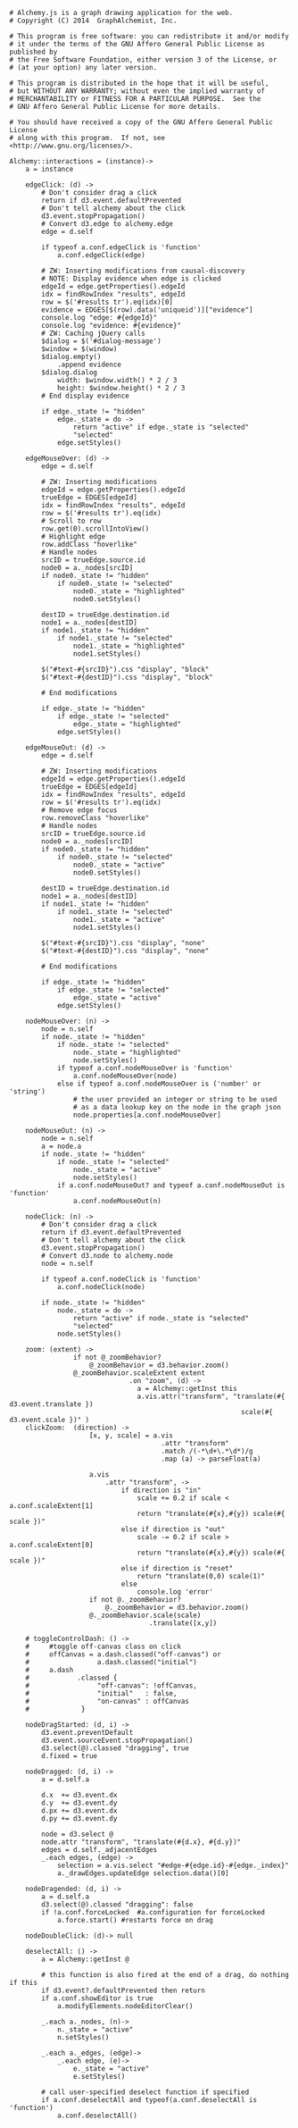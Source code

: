     # Alchemy.js is a graph drawing application for the web.
    # Copyright (C) 2014  GraphAlchemist, Inc.

    # This program is free software: you can redistribute it and/or modify
    # it under the terms of the GNU Affero General Public License as published by
    # the Free Software Foundation, either version 3 of the License, or
    # (at your option) any later version.

    # This program is distributed in the hope that it will be useful,
    # but WITHOUT ANY WARRANTY; without even the implied warranty of
    # MERCHANTABILITY or FITNESS FOR A PARTICULAR PURPOSE.  See the
    # GNU Affero General Public License for more details.

    # You should have received a copy of the GNU Affero General Public License
    # along with this program.  If not, see <http://www.gnu.org/licenses/>.

    Alchemy::interactions = (instance)->
        a = instance

        edgeClick: (d) ->
            # Don't consider drag a click
            return if d3.event.defaultPrevented
            # Don't tell alchemy about the click
            d3.event.stopPropagation()
            # Convert d3.edge to alchemy.edge
            edge = d.self

            if typeof a.conf.edgeClick is 'function'
                a.conf.edgeClick(edge)

            # ZW: Inserting modifications from causal-discovery
            # NOTE: Display evidence when edge is clicked
            edgeId = edge.getProperties().edgeId
            idx = findRowIndex "results", edgeId
            row = $('#results tr').eq(idx)[0]
            evidence = EDGES[$(row).data('uniqueid')]["evidence"]
            console.log "edge: #{edgeId}"
            console.log "evidence: #{evidence}"
            # ZW: Caching jQuery calls
            $dialog = $('#dialog-message')
            $window = $(window)
            $dialog.empty()
                .append evidence
            $dialog.dialog
                width: $window.width() * 2 / 3
                height: $window.height() * 2 / 3
            # End display evidence

            if edge._state != "hidden"
                edge._state = do ->
                    return "active" if edge._state is "selected"
                    "selected"
                edge.setStyles()

        edgeMouseOver: (d) ->
            edge = d.self

            # ZW: Inserting modifications
            edgeId = edge.getProperties().edgeId
            trueEdge = EDGES[edgeId]
            idx = findRowIndex "results", edgeId
            row = $('#results tr').eq(idx)
            # Scroll to row
            row.get(0).scrollIntoView()
            # Highlight edge
            row.addClass "hoverlike"
            # Handle nodes
            srcID = trueEdge.source.id
            node0 = a._nodes[srcID]
            if node0._state != "hidden"
                if node0._state != "selected"
                    node0._state = "highlighted"
                    node0.setStyles()

            destID = trueEdge.destination.id
            node1 = a._nodes[destID]
            if node1._state != "hidden"
                if node1._state != "selected"
                    node1._state = "highlighted"
                    node1.setStyles()

            $("#text-#{srcID}").css "display", "block"
            $("#text-#{destID}").css "display", "block"

            # End modifications

            if edge._state != "hidden"
                if edge._state != "selected"
                    edge._state = "highlighted"
                edge.setStyles()

        edgeMouseOut: (d) ->
            edge = d.self

            # ZW: Inserting modifications
            edgeId = edge.getProperties().edgeId
            trueEdge = EDGES[edgeId]
            idx = findRowIndex "results", edgeId
            row = $('#results tr').eq(idx)
            # Remove edge focus
            row.removeClass "hoverlike"
            # Handle nodes
            srcID = trueEdge.source.id
            node0 = a._nodes[srcID]
            if node0._state != "hidden"
                if node0._state != "selected"
                    node0._state = "active"
                    node0.setStyles()

            destID = trueEdge.destination.id
            node1 = a._nodes[destID]
            if node1._state != "hidden"
                if node1._state != "selected"
                    node1._state = "active"
                    node1.setStyles()

            $("#text-#{srcID}").css "display", "none"
            $("#text-#{destID}").css "display", "none"

            # End modifications

            if edge._state != "hidden"
                if edge._state != "selected"
                    edge._state = "active"
                edge.setStyles()

        nodeMouseOver: (n) ->
            node = n.self
            if node._state != "hidden"
                if node._state != "selected"
                    node._state = "highlighted"
                    node.setStyles()
                if typeof a.conf.nodeMouseOver is 'function'
                    a.conf.nodeMouseOver(node)
                else if typeof a.conf.nodeMouseOver is ('number' or 'string')
                    # the user provided an integer or string to be used
                    # as a data lookup key on the node in the graph json
                    node.properties[a.conf.nodeMouseOver]

        nodeMouseOut: (n) ->
            node = n.self
            a = node.a
            if node._state != "hidden"
                if node._state != "selected"
                    node._state = "active"
                    node.setStyles()
                if a.conf.nodeMouseOut? and typeof a.conf.nodeMouseOut is 'function'
                    a.conf.nodeMouseOut(n)

        nodeClick: (n) ->
            # Don't consider drag a click
            return if d3.event.defaultPrevented
            # Don't tell alchemy about the click
            d3.event.stopPropagation()
            # Convert d3.node to alchemy.node
            node = n.self

            if typeof a.conf.nodeClick is 'function'
                a.conf.nodeClick(node)

            if node._state != "hidden"
                node._state = do ->
                    return "active" if node._state is "selected"
                    "selected"
                node.setStyles()

        zoom: (extent) ->
                    if not @_zoomBehavior?
                        @_zoomBehavior = d3.behavior.zoom()
                    @_zoomBehavior.scaleExtent extent
                                  .on "zoom", (d) ->
                                    a = Alchemy::getInst this
                                    a.vis.attr("transform", "translate(#{ d3.event.translate })
                                                              scale(#{ d3.event.scale })" )
        clickZoom:  (direction) ->
                        [x, y, scale] = a.vis
                                          .attr "transform"
                                          .match /(-*\d+\.*\d*)/g
                                          .map (a) -> parseFloat(a)

                        a.vis
                            .attr "transform", ->
                                if direction is "in"
                                    scale += 0.2 if scale < a.conf.scaleExtent[1]
                                    return "translate(#{x},#{y}) scale(#{ scale })"
                                else if direction is "out"
                                    scale -= 0.2 if scale > a.conf.scaleExtent[0]
                                    return "translate(#{x},#{y}) scale(#{ scale })"
                                else if direction is "reset"
                                    return "translate(0,0) scale(1)"
                                else
                                    console.log 'error'
                        if not @._zoomBehavior?
                            @._zoomBehavior = d3.behavior.zoom()
                        @._zoomBehavior.scale(scale)
                                       .translate([x,y])

        # toggleControlDash: () ->
        #     #toggle off-canvas class on click
        #     offCanvas = a.dash.classed("off-canvas") or
        #                 a.dash.classed("initial")
        #     a.dash
        #            .classed {
        #                 "off-canvas": !offCanvas,
        #                 "initial"   : false,
        #                 "on-canvas" : offCanvas
        #             }

        nodeDragStarted: (d, i) ->
            d3.event.preventDefault
            d3.event.sourceEvent.stopPropagation()
            d3.select(@).classed "dragging", true
            d.fixed = true

        nodeDragged: (d, i) ->
            a = d.self.a

            d.x  += d3.event.dx
            d.y  += d3.event.dy
            d.px += d3.event.dx
            d.py += d3.event.dy

            node = d3.select @
            node.attr "transform", "translate(#{d.x}, #{d.y})"
            edges = d.self._adjacentEdges
            _.each edges, (edge) ->
                selection = a.vis.select "#edge-#{edge.id}-#{edge._index}"
                a._drawEdges.updateEdge selection.data()[0]

        nodeDragended: (d, i) ->
            a = d.self.a
            d3.select(@).classed "dragging": false
            if !a.conf.forceLocked  #a.configuration for forceLocked
                a.force.start() #restarts force on drag

        nodeDoubleClick: (d)-> null

        deselectAll: () ->
            a = Alchemy::getInst @

            # this function is also fired at the end of a drag, do nothing if this
            if d3.event?.defaultPrevented then return
            if a.conf.showEditor is true
                a.modifyElements.nodeEditorClear()

            _.each a._nodes, (n)->
                n._state = "active"
                n.setStyles()

            _.each a._edges, (edge)->
                _.each edge, (e)->
                    e._state = "active"
                    e.setStyles()

            # call user-specified deselect function if specified
            if a.conf.deselectAll and typeof(a.conf.deselectAll is 'function')
                a.conf.deselectAll()
